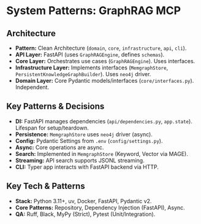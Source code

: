 # System Patterns: GraphRAG MCP

## Architecture
- **Pattern:** Clean Architecture (`domain`, `core`, `infrastructure`, `api`, `cli`).
- **API Layer:** FastAPI (uses `GraphRAGEngine`, defines `schemas`).
- **Core Layer:** Orchestrates use cases (`GraphRAGEngine`). Uses interfaces.
- **Infrastructure Layer:** Implements interfaces (`MemgraphStore`, `PersistentKnowledgeGraphBuilder`). Uses `neo4j` driver.
- **Domain Layer:** Core Pydantic models/interfaces (`core/interfaces.py`). Independent.

## Key Patterns & Decisions
- **DI:** FastAPI manages dependencies (`api/dependencies.py`, `app.state`). Lifespan for setup/teardown.
- **Persistence:** `MemgraphStore` uses `neo4j` driver (async).
- **Config:** Pydantic Settings from `.env` (`config/settings.py`).
- **Async:** Core operations are async.
- **Search:** Implemented in `MemgraphStore` (Keyword, Vector via MAGE).
- **Streaming:** API search supports JSONL streaming.
- **CLI:** Typer app interacts with FastAPI backend via HTTP.

## Key Tech & Patterns
- **Stack:** Python 3.11+, uv, Docker, FastAPI, Pydantic v2.
- **Core Patterns:** Repository, Dependency Injection (FastAPI), Async.
- **QA:** Ruff, Black, MyPy (Strict), Pytest (Unit/Integration). 